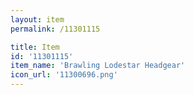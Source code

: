 ```yaml
---
layout: item
permalink: /11301115

title: Item
id: '11301115'
item_name: 'Brawling Lodestar Headgear'
icon_url: '11300696.png'
---
```

